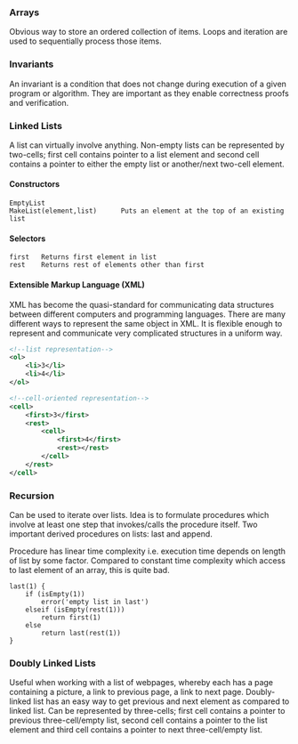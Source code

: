 ### Arrays

Obvious way to store an ordered collection of items. Loops and iteration are used to sequentially process those items.

### Invariants

An invariant is a condition that does not change during execution of a given program or algorithm. They are important as they enable correctness proofs and verification.

### Linked Lists

A list can virtually involve anything. Non-empty lists can be represented by two-cells; first cell contains pointer to a list element and second cell contains a pointer to either the empty list or another/next two-cell element.

#### Constructors

```
EmptyList
MakeList(element,list)      Puts an element at the top of an existing list
```

#### Selectors

```
first   Returns first element in list
rest    Returns rest of elements other than first
```

#### Extensible Markup Language (XML)

XML has become the quasi-standard for communicating data structures between different computers and programming languages. There are many different ways to represent the same object in XML. It is flexible enough to represent and communicate very complicated structures in a uniform way.

```xml
<!--list representation-->
<ol>
    <li>3</li>
    <li>4</li>
</ol>

<!--cell-oriented representation-->
<cell>
    <first>3</first>
    <rest>
        <cell>
            <first>4</first>
            <rest></rest>
        </cell>
    </rest>
</cell>
```

### Recursion

Can be used to iterate over lists. Idea is to formulate procedures which involve at least one step that invokes/calls the procedure itself. Two important derived procedures on lists: last and append.

Procedure has linear time complexity i.e. execution time depends on length of list by some factor. Compared to constant time complexity which access to last element of an array, this is quite bad.

```
last(1) {
    if (isEmpty(1))
        error('empty list in last')
    elseif (isEmpty(rest(1)))
        return first(1)
    else
        return last(rest(1))
}
```



### Doubly Linked Lists

Useful when working with a list of webpages, whereby each has a page containing a picture, a link to previous page, a link to next page. Doubly-linked list has an easy way to get previous and next element as compared to linked list. Can be represented by three-cells; first cell contains a pointer to previous three-cell/empty list, second cell contains a pointer to the list element and third cell contains a pointer to next three-cell/empty list.
